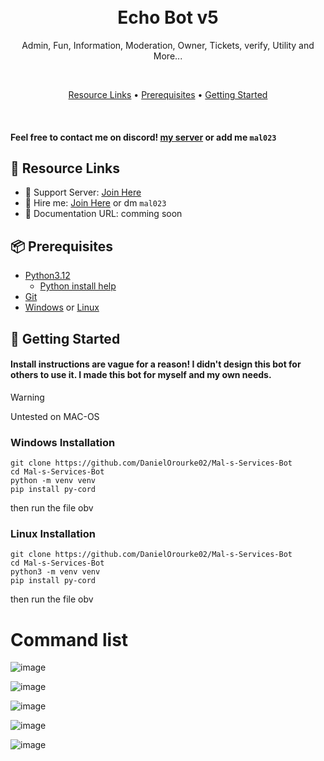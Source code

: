 <h1 align="center">
  <br>
  Echo Bot v5
  <br>
</h1>

<p align="center">Admin, Fun, Information, Moderation, Owner, Tickets, verify, Utility and More...</p>

<br>

<p align="center">
  <a href="#-resource-links">Resource Links</a>
  •
  <a href="#-prerequisites">Prerequisites</a>
  •
  <a href="#-getting-started">Getting Started</a>
</p>

<br>

#### Feel free to contact me on discord! [my server](https://discord.gg/kNWkT8xWg6) or add me `mal023`

## 🔗 Resource Links

- 🤝 Support Server: [Join Here](https://discord.gg/kNWkT8xWg6)
- 🤝 Hire me: [Join Here](https://discord.gg/kNWkT8xWg6) or dm `mal023`
- 📂 Documentation URL: comming soon

## 📦 Prerequisites

- [Python3.12](https://www.python.org/downloads/release/python-3120/)
  - [Python install help](https://www.youtube.com/watch?v=nU2Egc3Zx3Q) 
- [Git](https://git-scm.com/downloads)
- [Windows](https://www.microsoft.com/en-gb/windows) or [Linux](https://ubuntu.com/)

## 🚀 Getting Started

#### Install instructions are vague for a reason! I didn't design this bot for others to use it. I made this bot for myself and my own needs. 

> [!WARNING]
> Untested on MAC-OS

### Windows Installation

```
git clone https://github.com/DanielOrourke02/Mal-s-Services-Bot
cd Mal-s-Services-Bot
python -m venv venv
pip install py-cord
```

then run the file obv

### Linux Installation

```
git clone https://github.com/DanielOrourke02/Mal-s-Services-Bot
cd Mal-s-Services-Bot
python3 -m venv venv
pip install py-cord
```

then run the file obv

# Command list

![image](https://github.com/user-attachments/assets/ad8a1d0c-2842-4fa2-a2e7-78d93111fd11)

![image](https://github.com/user-attachments/assets/59ddb1a4-6aa7-4998-946b-2553b8a186fc)

![image](https://github.com/user-attachments/assets/28d851f5-bfe8-41af-90e2-1066db7f30ac)

![image](https://github.com/user-attachments/assets/d12af630-2fbf-423a-8c1c-9bc735da46df)

![image](https://github.com/user-attachments/assets/252e57c6-427a-4c5a-85dd-85b3b5441640)
